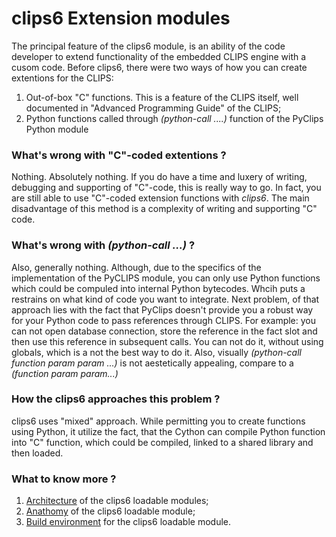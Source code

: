# clips6 Extension modules

The principal feature of the clips6 module, is an ability of the code developer to extend functionality of the embedded CLIPS engine with a cusom code. Before clips6, there were two ways of how you can create extentions for the CLIPS:

1. Out-of-box "C" functions. This is a feature of the CLIPS itself, well documented in "Advanced Programming Guide" of the CLIPS;
2. Python functions called through _(python-call ....)_ function of the PyClips Python module

### What's wrong with "C"-coded extentions ?

Nothing. Absolutely nothing. If you do have a time and luxery of writing, debugging and supporting of "C"-code, this is really way to go. In fact, you are still able to use "C"-coded extension functions with *clips6*. The main disadvantage of this method is a complexity of writing and supporting "C" code.

### What's wrong with _(python-call ...)_ ?

Also, generally nothing. Although, due to the specifics of the implementation of the PyCLIPS module, you can only use Python functions which could be compuled into internal Python bytecodes. Whcih puts a restrains on what kind of code you want to integrate. Next problem, of that approach lies with the fact that PyClips doesn't provide you a robust way for your Python code to pass references through CLIPS. For example: you can not open database connection, store the reference in the fact slot and then use this reference in subsequent calls. You can not do it, without using globals, which is a not the best way to do it. Also, visually _(python-call function param param ...)_ is not aestetically appealing, compare to a _(function param param...)_

### How the clips6 approaches this problem ?

clips6 uses "mixed" approach. While permitting you to create functions using Python, it utilize the fact, that the Cython can compile Python function into "C" function, which could be compiled, linked to a shared library and then loaded.

### What to know more ?

1. [Architecture](MODULES-ARCH.md) of the clips6 loadable modules;
2. [Anathomy](MODULES-AN.md) of the clips6 loadable module;
3. [Build environment](MODULES-BUILD.md) for the clips6 loadable module.

